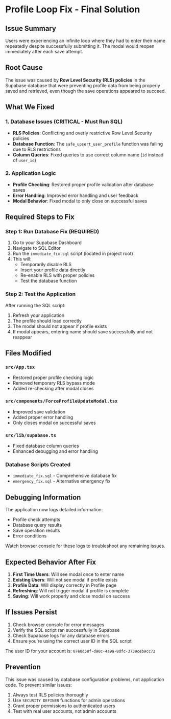 # Profile Loop Fix - Final Solution

## Issue Summary
Users were experiencing an infinite loop where they had to enter their name repeatedly despite successfully submitting it. The modal would reopen immediately after each save attempt.

## Root Cause
The issue was caused by **Row Level Security (RLS) policies** in the Supabase database that were preventing profile data from being properly saved and retrieved, even though the save operations appeared to succeed.

## What We Fixed

### 1. Database Issues (CRITICAL - Must Run SQL)
- **RLS Policies**: Conflicting and overly restrictive Row Level Security policies
- **Database Function**: The `safe_upsert_user_profile` function was failing due to RLS restrictions
- **Column Queries**: Fixed queries to use correct column name (`id` instead of `user_id`)

### 2. Application Logic
- **Profile Checking**: Restored proper profile validation after database saves
- **Error Handling**: Improved error handling and user feedback
- **Modal Behavior**: Fixed modal to only close on successful saves

## Required Steps to Fix

### Step 1: Run Database Fix (REQUIRED)
1. Go to your Supabase Dashboard
2. Navigate to SQL Editor
3. Run the `immediate_fix.sql` script (located in project root)
4. This will:
   - Temporarily disable RLS
   - Insert your profile data directly
   - Re-enable RLS with proper policies
   - Test the database function

### Step 2: Test the Application
After running the SQL script:
1. Refresh your application
2. The profile should load correctly
3. The modal should not appear if profile exists
4. If modal appears, entering name should save successfully and not reappear

## Files Modified

### `src/App.tsx`
- Restored proper profile checking logic
- Removed temporary RLS bypass mode
- Added re-checking after modal closes

### `src/components/ForceProfileUpdateModal.tsx`
- Improved save validation
- Added proper error handling
- Only closes modal on successful saves

### `src/lib/supabase.ts`
- Fixed database column queries
- Enhanced debugging and error handling

### Database Scripts Created
- `immediate_fix.sql` - Comprehensive database fix
- `emergency_fix.sql` - Alternative emergency fix

## Debugging Information

The application now logs detailed information:
- Profile check attempts
- Database query results
- Save operation results
- Error conditions

Watch browser console for these logs to troubleshoot any remaining issues.

## Expected Behavior After Fix

1. **First Time Users**: Will see modal once to enter name
2. **Existing Users**: Will not see modal if profile exists
3. **Profile Data**: Will display correctly in Profile page
4. **Refreshing**: Will not trigger modal if profile is complete
5. **Saving**: Will work properly and close modal on success

## If Issues Persist

1. Check browser console for error messages
2. Verify the SQL script ran successfully in Supabase
3. Check Supabase logs for any database errors
4. Ensure you're using the correct user ID in the SQL script

The user ID for your account is: `07e0d58f-d90c-4a9a-8dfc-3739ceb9cc72`

## Prevention

This issue was caused by database configuration problems, not application code. To prevent similar issues:
1. Always test RLS policies thoroughly
2. Use `SECURITY DEFINER` functions for admin operations
3. Grant proper permissions to authenticated users
4. Test with real user accounts, not admin accounts

